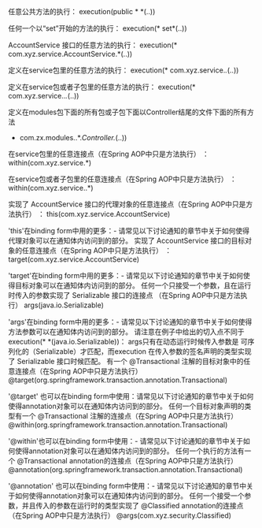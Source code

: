 任意公共方法的执行：
execution(public * *(..))

任何一个以“set”开始的方法的执行：
execution(* set*(..))

AccountService 接口的任意方法的执行：
execution(* com.xyz.service.AccountService.*(..))

定义在service包里的任意方法的执行：
execution(* com.xyz.service.*.*(..))

定义在service包或者子包里的任意方法的执行：
execution(* com.xyz.service..*.*(..))

定义在modules包下面的所有包或子包下面以Controller结尾的文件下面的所有方法
* com.zx.modules..*.*Controller.*(..))

在service包里的任意连接点（在Spring AOP中只是方法执行） ：
within(com.xyz.service.*)

在service包或者子包里的任意连接点（在Spring AOP中只是方法执行） ：
within(com.xyz.service..*)

实现了 AccountService 接口的代理对象的任意连接点（在Spring AOP中只是方法执行） ：
this(com.xyz.service.AccountService)

'this'在binding form中用的更多：- 请常见以下讨论通知的章节中关于如何使得代理对象可以在通知体内访问到的部分。
实现了 AccountService 接口的目标对象的任意连接点（在Spring AOP中只是方法执行） ：
target(com.xyz.service.AccountService)

'target'在binding form中用的更多：- 请常见以下讨论通知的章节中关于如何使得目标对象可以在通知体内访问到的部分。
任何一个只接受一个参数，且在运行时传入的参数实现了 Serializable 接口的连接点 （在Spring AOP中只是方法执行）
args(java.io.Serializable)

'args'在binding form中用的更多：- 请常见以下讨论通知的章节中关于如何使得方法参数可以在通知体内访问到的部分。
请注意在例子中给出的切入点不同于 execution(* *(java.io.Serializable))： args只有在动态运行时候传入参数是
可序列化的（Serializable）才匹配，而execution 在传入参数的签名声明的类型实现了 Serializable 接口时候匹配。
有一个 @Transactional 注解的目标对象中的任意连接点（在Spring AOP中只是方法执行）
@target(org.springframework.transaction.annotation.Transactional)

'@target' 也可以在binding form中使用：请常见以下讨论通知的章节中关于如何使得annotation对象可以在通知体内访问到的部分。
任何一个目标对象声明的类型有一个 @Transactional 注解的连接点（在Spring AOP中只是方法执行）
@within(org.springframework.transaction.annotation.Transactional)

'@within'也可以在binding form中使用：- 请常见以下讨论通知的章节中关于如何使得annotation对象可以在通知体内访问到的部分。
任何一个执行的方法有一个 @Transactional annotation的连接点（在Spring AOP中只是方法执行）
@annotation(org.springframework.transaction.annotation.Transactional)

'@annotation' 也可以在binding form中使用：- 请常见以下讨论通知的章节中关于如何使得annotation对象可以在通知体内访问到的部分。
任何一个接受一个参数，并且传入的参数在运行时的类型实现了 @Classified annotation的连接点（在Spring AOP中只是方法执行）
@args(com.xyz.security.Classified)
